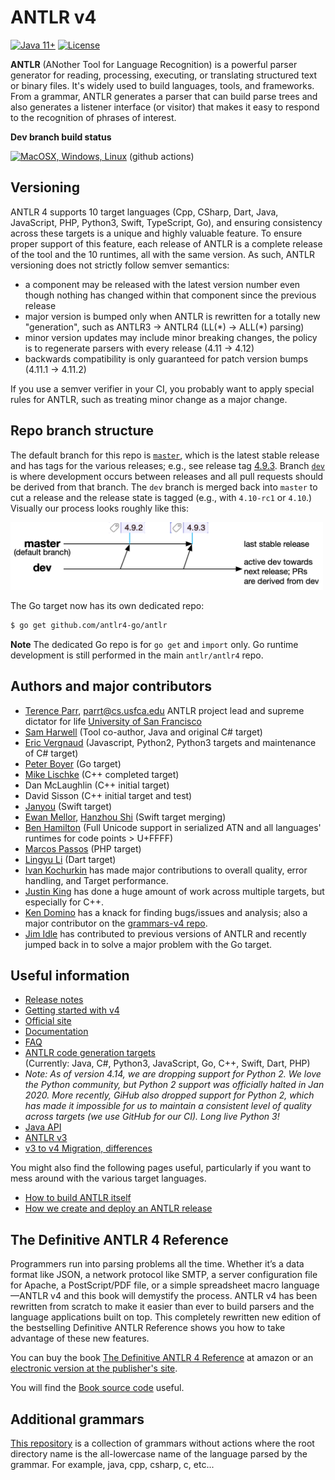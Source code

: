# ANTLR v4

[![Java 11+](https://img.shields.io/badge/java-11+-4c7e9f.svg)](http://java.oracle.com)
[![License](https://img.shields.io/badge/license-BSD-blue.svg)](https://raw.githubusercontent.com/antlr/antlr4/master/LICENSE.txt)

**ANTLR** (ANother Tool for Language Recognition) is a powerful parser generator for reading, processing, executing, or translating structured text or binary files. It's widely used to build languages, tools, and frameworks. From a grammar, ANTLR generates a parser that can build parse trees and also generates a listener interface (or visitor) that makes it easy to respond to the recognition of phrases of interest.

**Dev branch build status**

[![MacOSX, Windows, Linux](https://github.com/antlr/antlr4/actions/workflows/hosted.yml/badge.svg)](https://github.com/antlr/antlr4/actions/workflows/hosted.yml) (github actions)

<!--
* [![Windows](https://github.com/antlr/antlr4/actions/workflows/windows.yml/badge.svg?branch=dev)](https://github.com/antlr/antlr4/actions/workflows/windows.yml) (github actions)

* [![Circle CI Build Status (Linux)](https://img.shields.io/circleci/build/gh/antlr/antlr4/master?label=Linux)](https://app.circleci.com/pipelines/github/antlr/antlr4) (CircleCI)

[![AppVeyor CI Build Status (Windows)](https://img.shields.io/appveyor/build/parrt/antlr4?label=Windows)](https://ci.appveyor.com/project/parrt/antlr4) 
[![Travis-CI Build Status (Swift-Linux)](https://img.shields.io/travis/antlr/antlr4.svg?label=Linux-Swift&branch=master)](https://travis-ci.com/github/antlr/antlr4)
-->


## Versioning

ANTLR 4 supports 10 target languages
(Cpp, CSharp, Dart, Java, JavaScript, PHP, Python3, Swift, TypeScript, Go),
and ensuring consistency across these targets is a unique and highly valuable feature.
To ensure proper support of this feature, each release of ANTLR is a complete release of the tool and the 10 runtimes, all with the same version.
As such, ANTLR versioning does not strictly follow semver semantics:

* a component may be released with the latest version number even though nothing has changed within that component since the previous release
* major version is bumped only when ANTLR is rewritten for a totally new "generation", such as ANTLR3 -> ANTLR4 (LL(\*) -> ALL(\*) parsing)
* minor version updates may include minor breaking changes, the policy is to regenerate parsers with every release (4.11 -> 4.12)
* backwards compatibility is only guaranteed for patch version bumps (4.11.1 -> 4.11.2)

If you use a semver verifier in your CI, you probably want to apply special rules for ANTLR, such as treating minor change as a major change.

## Repo branch structure

The default branch for this repo is [`master`](https://github.com/antlr/antlr4/tree/master), which is the latest stable release and has tags for the various releases; e.g., see release tag [4.9.3](https://github.com/antlr/antlr4/tree/4.9.3).  Branch [`dev`](https://github.com/antlr/antlr4/tree/dev) is where development occurs between releases and all pull requests should be derived from that branch. The `dev` branch is merged back into `master` to cut a release and the release state is tagged (e.g., with `4.10-rc1` or `4.10`.) Visually our process looks roughly like this:

<img src="doc/images/new-antlr-branches.png" width="500">

The Go target now has its own dedicated repo:

```bash
$ go get github.com/antlr4-go/antlr
```
**Note**
The dedicated Go repo is for `go get` and `import` only. Go runtime development is still performed in the main `antlr/antlr4` repo. 

## Authors and major contributors

* [Terence Parr](http://www.cs.usfca.edu/~parrt/), parrt@cs.usfca.edu
ANTLR project lead and supreme dictator for life
[University of San Francisco](http://www.usfca.edu/)
* [Sam Harwell](http://tunnelvisionlabs.com/) (Tool co-author, Java and original C# target)
* [Eric Vergnaud](https://github.com/ericvergnaud) (Javascript, Python2, Python3 targets and maintenance of C# target)
* [Peter Boyer](https://github.com/pboyer) (Go target)
* [Mike Lischke](http://www.soft-gems.net/) (C++ completed target)
* Dan McLaughlin (C++ initial target)
* David Sisson (C++ initial target and test)
* [Janyou](https://github.com/janyou) (Swift target)
* [Ewan Mellor](https://github.com/ewanmellor), [Hanzhou Shi](https://github.com/hanjoes) (Swift target merging)
* [Ben Hamilton](https://github.com/bhamiltoncx) (Full Unicode support in serialized ATN and all languages' runtimes for code points > U+FFFF)
* [Marcos Passos](https://github.com/marcospassos) (PHP target)
* [Lingyu Li](https://github.com/lingyv-li) (Dart target)
* [Ivan Kochurkin](https://github.com/KvanTTT) has made major contributions to overall quality, error handling, and Target performance.
* [Justin King](https://github.com/jcking) has done a huge amount of work across multiple targets, but especially for C++.
* [Ken Domino](https://github.com/kaby76) has a knack for finding bugs/issues and analysis; also a major contributor on the [grammars-v4 repo](https://github.com/antlr/grammars-v4).
* [Jim Idle](https://github.com/jimidle) has contributed to previous versions of ANTLR and recently jumped back in to solve a major problem with the Go target.


## Useful information

* [Release notes](https://github.com/antlr/antlr4/releases)
* [Getting started with v4](https://github.com/antlr/antlr4/blob/master/doc/getting-started.md)
* [Official site](http://www.antlr.org/)
* [Documentation](https://github.com/antlr/antlr4/blob/master/doc/index.md)
* [FAQ](https://github.com/antlr/antlr4/blob/master/doc/faq/index.md)
* [ANTLR code generation targets](https://github.com/antlr/antlr4/blob/master/doc/targets.md)<br>(Currently: Java, C#, Python3, JavaScript, Go, C++, Swift, Dart, PHP)
* _Note: As of version 4.14, we are dropping support for Python 2. We love the Python
community, but Python 2 support was officially halted in Jan 2020. More recently,
GiHub also dropped support for Python 2, which has made it impossible for us to
maintain a consistent level of quality across targets (we use GitHub for our CI).
Long live Python 3!_
* [Java API](http://www.antlr.org/api/Java/index.html)
* [ANTLR v3](http://www.antlr3.org/)
* [v3 to v4 Migration, differences](https://github.com/antlr/antlr4/blob/master/doc/faq/general.md)

You might also find the following pages useful, particularly if you want to mess around with the various target languages.
 
* [How to build ANTLR itself](https://github.com/antlr/antlr4/blob/master/doc/building-antlr.md)
* [How we create and deploy an ANTLR release](https://github.com/antlr/antlr4/blob/master/doc/releasing-antlr.md)

## The Definitive ANTLR 4 Reference

Programmers run into parsing problems all the time. Whether it’s a data format like JSON, a network protocol like SMTP, a server configuration file for Apache, a PostScript/PDF file, or a simple spreadsheet macro language—ANTLR v4 and this book will demystify the process. ANTLR v4 has been rewritten from scratch to make it easier than ever to build parsers and the language applications built on top. This completely rewritten new edition of the bestselling Definitive ANTLR Reference shows you how to take advantage of these new features.

You can buy the book [The Definitive ANTLR 4 Reference](http://amzn.com/1934356999) at amazon or an [electronic version at the publisher's site](https://pragprog.com/book/tpantlr2/the-definitive-antlr-4-reference).

You will find the [Book source code](http://pragprog.com/titles/tpantlr2/source_code) useful.

## Additional grammars
[This repository](https://github.com/antlr/grammars-v4) is a collection of grammars without actions where the
root directory name is the all-lowercase name of the language parsed
by the grammar. For example, java, cpp, csharp, c, etc...

